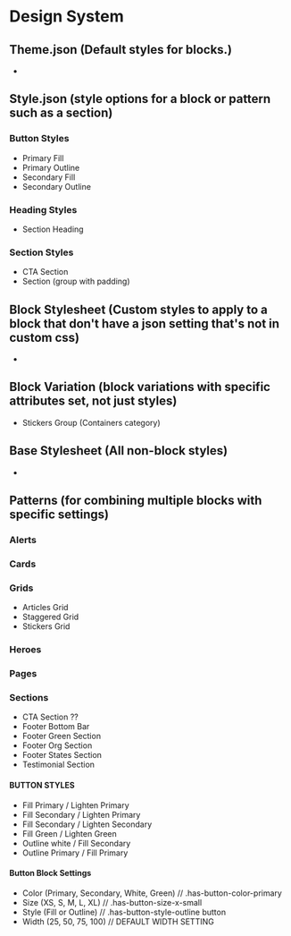 # Design System

## Theme.json (Default styles for blocks.)

-

## Style.json (style options for a block or pattern such as a section)

### Button Styles

-   Primary Fill
-   Primary Outline
-   Secondary Fill
-   Secondary Outline

### Heading Styles

-   Section Heading

### Section Styles

-   CTA Section
-   Section (group with padding)

###

## Block Stylesheet (Custom styles to apply to a block that don't have a json setting that's not in custom css)

-

## Block Variation (block variations with specific attributes set, not just styles)

-   Stickers Group (Containers category)

## Base Stylesheet (All non-block styles)

-

## Patterns (for combining multiple blocks with specific settings)

### Alerts

### Cards

### Grids

-   Articles Grid
-   Staggered Grid
-   Stickers Grid

### Heroes

### Pages

### Sections

-   CTA Section ??
-   Footer Bottom Bar
-   Footer Green Section
-   Footer Org Section
-   Footer States Section
-   Testimonial Section

#### BUTTON STYLES

-   Fill Primary / Lighten Primary
-   Fill Secondary / Lighten Primary
-   Fill Secondary / Lighten Secondary
-   Fill Green / Lighten Green
-   Outline white / Fill Secondary
-   Outline Primary / Fill Primary

#### Button Block Settings

-   Color (Primary, Secondary, White, Green) // .has-button-color-primary
-   Size (XS, S, M, L, XL) // .has-button-size-x-small
-   Style (Fill or Outline) // .has-button-style-outline button
-   Width (25, 50, 75, 100) // DEFAULT WIDTH SETTING

